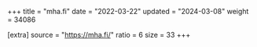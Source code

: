 +++
title = "mha.fi"
date = "2022-03-22"
updated = "2024-03-08"
weight = 34086

[extra]
source = "https://mha.fi/"
ratio = 6
size = 33
+++

